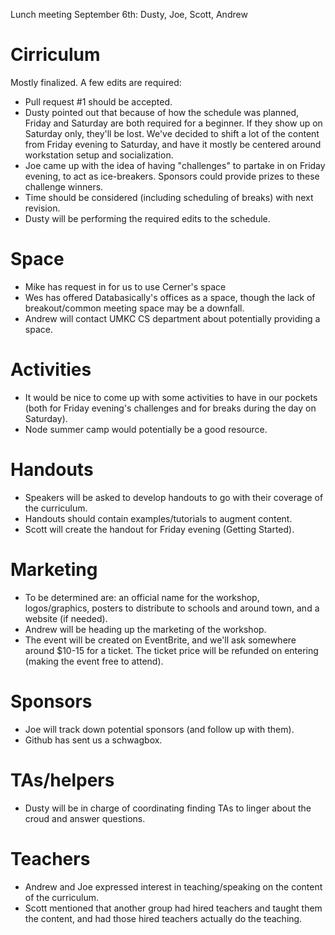 Lunch meeting September 6th: Dusty, Joe, Scott, Andrew

# Cirriculum
Mostly finalized. A few edits are required:
- Pull request #1 should be accepted.
- Dusty pointed out that because of how the schedule was planned, Friday and Saturday are both required for a beginner. If they show up on Saturday only, they'll be lost. We've decided to shift a lot of the content from Friday evening to Saturday, and have it mostly be centered around workstation setup and socialization.
- Joe came up with the idea of having "challenges" to partake in on Friday evening, to act as ice-breakers. Sponsors could provide prizes to these challenge winners.
- Time should be considered (including scheduling of breaks) with next revision.
- Dusty will be performing the required edits to the schedule.

# Space
- Mike has request in for us to use Cerner's space
- Wes has offered Databasically's offices as a space, though the lack of breakout/common meeting space may be a downfall.
- Andrew will contact UMKC CS department about potentially providing a space.

# Activities 
- It would be nice to come up with some activities to have in our pockets (both for Friday evening's challenges and for breaks during the day on Saturday). 
- Node summer camp would potentially be a good resource.

# Handouts
- Speakers will be asked to develop handouts to go with their coverage of the curriculum. 
- Handouts should contain examples/tutorials to augment content.
- Scott will create the handout for Friday evening (Getting Started).

# Marketing
- To be determined are: an official name for the workshop, logos/graphics, posters to distribute to schools and around town, and a website (if needed).
- Andrew will be heading up the marketing of the workshop.
- The event will be created on EventBrite, and we'll ask somewhere around $10-15 for a ticket. The ticket price will be refunded on entering (making the event free to attend).

# Sponsors
- Joe will track down potential sponsors (and follow up with them).
- Github has sent us a schwagbox.

# TAs/helpers
- Dusty will be in charge of coordinating finding TAs to linger about the croud and answer questions.

# Teachers
- Andrew and Joe expressed interest in teaching/speaking on the content of the curriculum.
- Scott mentioned that another group had hired teachers and taught them the content, and had those hired teachers actually do the teaching.